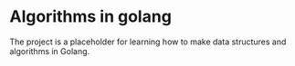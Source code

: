 # Algorithms in golang

The project is a placeholder for learning how to make data structures and algorithms in Golang. 
